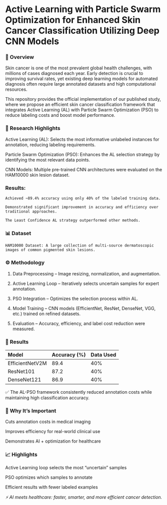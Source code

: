 # Active Learning with Particle Swarm Optimization for Enhanced Skin Cancer Classification Utilizing Deep CNN Models

### 📌 Overview

Skin cancer is one of the most prevalent global health challenges, with millions of cases diagnosed each year. Early detection is crucial to improving survival rates, yet existing deep learning models for automated diagnosis often require large annotated datasets and high computational resources.

This repository provides the official implementation of our published study, where we propose an efficient skin cancer classification framework that integrates Active Learning (AL) with Particle Swarm Optimization (PSO) to reduce labeling costs and boost model performance.


### 🧪 Research Highlights

Active Learning (AL): Selects the most informative unlabeled instances for annotation, reducing labeling requirements.

Particle Swarm Optimization (PSO): Enhances the AL selection strategy by identifying the most relevant data points.

CNN Models: Multiple pre-trained CNN architectures were evaluated on the HAM10000 skin lesion dataset.

### Results:

    Achieved ~89.4% accuracy using only 40% of the labeled training data.

    Demonstrated significant improvement in accuracy and efficiency over traditional approaches.

    The Least Confidence AL strategy outperformed other methods.

### 📊 Dataset
    
    HAM10000 Dataset: A large collection of multi-source dermatoscopic images of common pigmented skin lesions.

### ⚙️ Methodology

  1. Data Preprocessing – Image resizing, normalization, and augmentation.

  2. Active Learning Loop – Iteratively selects uncertain samples for expert annotation.

  3. PSO Integration – Optimizes the selection process within AL.

  4. Model Training – CNN models (EfficientNet, ResNet, DenseNet, VGG, etc.) trained on refined datasets.

  5. Evaluation – Accuracy, efficiency, and label cost reduction were measured.


### 🚀 Results
| Model  |	Accuracy (%)	|Data Used |
|:--------|:--------------|:----------|
|EfficientNetV2M	| 89.4 |	40% |
|ResNet101	| 87.2 |	40% |
|DenseNet121	| 86.9	| 40% |

✅ The AL-PSO framework consistently reduced annotation costs while maintaining high classification accuracy.

### 🚀 Why It’s Important

  Cuts annotation costs in medical imaging

  Improves efficiency for real-world clinical use

  Demonstrates AI + optimization for healthcare

### 📈 Highlights

  Active Learning loop selects the most “uncertain” samples

  PSO optimizes which samples to annotate

  Efficient results with fewer labeled examples



_⚡ AI meets healthcare: faster, smarter, and more efficient cancer detection._

